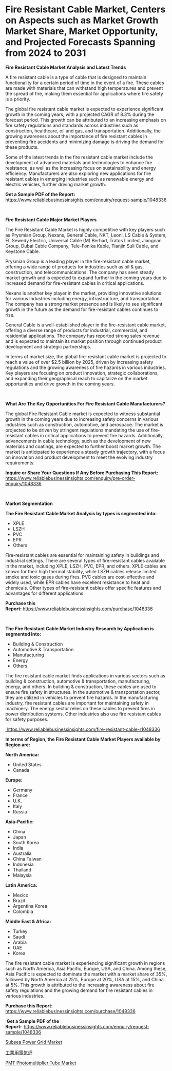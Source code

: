 <p><h1>Fire Resistant Cable Market, Centers on Aspects such as Market Growth Market Share, Market Opportunity, and Projected Forecasts Spanning from 2024 to 2031</h1></p><p><strong>Fire Resistant Cable Market Analysis and Latest Trends</strong></p>
<p><p>A fire resistant cable is a type of cable that is designed to maintain functionality for a certain period of time in the event of a fire. These cables are made with materials that can withstand high temperatures and prevent the spread of fire, making them essential for applications where fire safety is a priority.</p><p>The global fire resistant cable market is expected to experience significant growth in the coming years, with a projected CAGR of 8.3% during the forecast period. This growth can be attributed to an increasing emphasis on fire safety regulations and standards across industries such as construction, healthcare, oil and gas, and transportation. Additionally, the growing awareness about the importance of fire resistant cables in preventing fire accidents and minimizing damage is driving the demand for these products.</p><p>Some of the latest trends in the fire resistant cable market include the development of advanced materials and technologies to enhance fire resistance, as well as the increasing focus on sustainability and energy efficiency. Manufacturers are also exploring new applications for fire resistant cables in emerging industries such as renewable energy and electric vehicles, further driving market growth.</p></p>
<p><strong>Get a Sample PDF of the Report:&nbsp;</strong> <a href="https://www.reliablebusinessinsights.com/enquiry/request-sample/1048336">https://www.reliablebusinessinsights.com/enquiry/request-sample/1048336</a></p>
<p>&nbsp;</p>
<p><strong>Fire Resistant Cable Major Market Players</strong></p>
<p><p>The Fire Resistant Cable Market is highly competitive with key players such as Prysmian Group, Nexans, General Cable, NKT, Leoni, LS Cable & System, EL Sewedy Electric, Universal Cable (M) Berhad, Tratos Limited, Jiangnan Group, Dubai Cable Company, Tele-Fonika Kable, Tianjin Suli Cable, and Keystone Cable.</p><p>Prysmian Group is a leading player in the fire-resistant cable market, offering a wide range of products for industries such as oil & gas, construction, and telecommunications. The company has seen steady market growth and is expected to expand further in the coming years due to increased demand for fire-resistant cables in critical applications.</p><p>Nexans is another key player in the market, providing innovative solutions for various industries including energy, infrastructure, and transportation. The company has a strong market presence and is likely to see significant growth in the future as the demand for fire-resistant cables continues to rise.</p><p>General Cable is a well-established player in the fire-resistant cable market, offering a diverse range of products for industrial, commercial, and residential applications. The company has reported strong sales revenue and is expected to maintain its market position through continued product development and strategic partnerships.</p><p>In terms of market size, the global fire-resistant cable market is projected to reach a value of over $2.5 billion by 2025, driven by increasing safety regulations and the growing awareness of fire hazards in various industries. Key players are focusing on product innovation, strategic collaborations, and expanding their geographical reach to capitalize on the market opportunities and drive growth in the coming years.</p></p>
<p>&nbsp;</p>
<p><strong>What Are The Key Opportunities For Fire Resistant Cable Manufacturers?</strong></p>
<p><p>The global Fire Resistant Cable market is expected to witness substantial growth in the coming years due to increasing safety concerns in various industries such as construction, automotive, and aerospace. The market is projected to be driven by stringent regulations mandating the use of fire-resistant cables in critical applications to prevent fire hazards. Additionally, advancements in cable technology, such as the development of new materials and coatings, are expected to further boost market growth. The market is anticipated to experience a steady growth trajectory, with a focus on innovation and product development to meet the evolving industry requirements.</p></p>
<p><strong>Inquire or Share Your Questions If Any Before Purchasing This Report:</strong> <a href="https://www.reliablebusinessinsights.com/enquiry/pre-order-enquiry/1048336">https://www.reliablebusinessinsights.com/enquiry/pre-order-enquiry/1048336</a></p>
<p>&nbsp;</p>
<p><strong>Market Segmentation</strong></p>
<p><strong>The Fire Resistant Cable Market Analysis by types is segmented into:</strong></p>
<p><ul><li>XPLE</li><li>LSZH</li><li>PVC</li><li>EPR</li><li>Others</li></ul></p>
<p><p>Fire-resistant cables are essential for maintaining safety in buildings and industrial settings. There are several types of fire-resistant cables available in the market, including XPLE, LSZH, PVC, EPR, and others. XPLE cables are known for their high thermal stability, while LSZH cables release limited smoke and toxic gases during fires. PVC cables are cost-effective and widely used, while EPR cables have excellent resistance to heat and chemicals. Other types of fire-resistant cables offer specific features and advantages for different applications.</p></p>
<p><strong>Purchase this Report:&nbsp;</strong><a href="https://www.reliablebusinessinsights.com/purchase/1048336">https://www.reliablebusinessinsights.com/purchase/1048336</a></p>
<p>&nbsp;</p>
<p><strong>The Fire Resistant Cable Market Industry Research by Application is segmented into:</strong></p>
<p><ul><li>Building & Construction</li><li>Automotive & Transportation</li><li>Manufacturing</li><li>Energy</li><li>Others</li></ul></p>
<p><p>The fire resistant cable market finds applications in various sectors such as building & construction, automotive & transportation, manufacturing, energy, and others. In building & construction, these cables are used to ensure fire safety in structures. In the automotive & transportation sector, they are utilized in vehicles to prevent fire hazards. In the manufacturing industry, fire resistant cables are important for maintaining safety in machinery. The energy sector relies on these cables to prevent fires in power distribution systems. Other industries also use fire resistant cables for safety purposes.</p></p>
<p><a href="https://www.reliablebusinessinsights.com/fire-resistant-cable-r1048336">&nbsp;https://www.reliablebusinessinsights.com/fire-resistant-cable-r1048336</a></p>
<p><strong>In terms of Region, the Fire Resistant Cable Market Players available by Region are:</strong></p>
<p>
    <p> <strong> North America: </strong>
        <ul>
            <li>United States</li>
            <li>Canada</li>
        </ul>
        </p> 
    <p> <strong> Europe: </strong>
        <ul>
            <li>Germany</li>
            <li>France</li>
            <li>U.K.</li>
            <li>Italy</li>
            <li>Russia</li>
        </ul>
        </p> 
    <p> <strong> Asia-Pacific: </strong>
        <ul>
            <li>China</li>
            <li>Japan</li>
            <li>South Korea</li>
            <li>India</li>
            <li>Australia</li>
            <li>China Taiwan</li>
            <li>Indonesia</li>
            <li>Thailand</li>
            <li>Malaysia</li>
        </ul>
        </p> 
    <p> <strong> Latin America: </strong>
        <ul>
            <li>Mexico</li>
            <li>Brazil</li>
            <li>Argentina Korea</li>
            <li>Colombia</li>
        </ul>
        </p> 
    <p> <strong> Middle East & Africa: </strong>
        <ul>
            <li>Turkey</li>
            <li>Saudi</li>
            <li>Arabia</li>
            <li>UAE</li>
            <li>Korea</li>
        </ul>
    </p>
    </p>
<p><p>The fire resistant cable market is experiencing significant growth in regions such as North America, Asia Pacific, Europe, USA, and China. Among these, Asia Pacific is expected to dominate the market with a market share of 35%, followed by North America at 25%, Europe at 20%, USA at 15%, and China at 5%. This growth is attributed to the increasing awareness about fire safety regulations and the growing demand for fire resistant cables in various industries.</p></p>
<p><strong>Purchase this Report: </strong><a href="https://www.reliablebusinessinsights.com/purchase/1048336">https://www.reliablebusinessinsights.com/purchase/1048336</a></p>
<p>&nbsp;<strong>Get a Sample PDF of the Report:&nbsp;&nbsp;</strong><a href="https://www.reliablebusinessinsights.com/enquiry/request-sample/1048336">https://www.reliablebusinessinsights.com/enquiry/request-sample/1048336</a></p>
<p><strong></strong></p>
<p><p><a href="https://github.com/zmnbyevx75/Market-Research-Report-List-1/blob/main/subsea-power-grid-market.md">Subsea Power Grid Market</a></p><p><a href="https://github.com/mohamedbakry57/Market-Research-Report-List-4/blob/main/6815787149446.md">工業用電気炉</a></p><p><a href="https://github.com/kmatchooka/Market-Research-Report-List-1/blob/main/pmt-photomultiplier-tube-market.md">PMT Photomultiplier Tube Market</a></p></p>